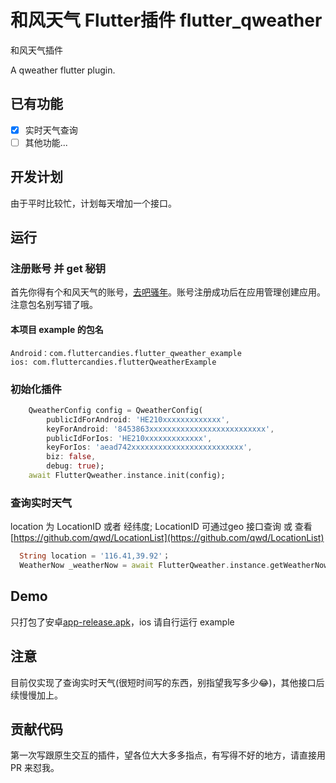 # 和风天气 Flutter插件 flutter_qweather

和风天气插件

A qweather flutter plugin.

## 已有功能
  - [x] 实时天气查询
  - [ ] 其他功能...

## 开发计划
由于平时比较忙，计划每天增加一个接口。

## 运行
### 注册账号 并 get 秘钥
首先你得有个和风天气的账号，[去吧骚年](https://id.qweather.com)。账号注册成功后在应用管理创建应用。注意包名别写错了哦。 

#### 本项目 example 的包名  

    Android：com.fluttercandies.flutter_qweather_example
    ios: com.fluttercandies.flutterQweatherExample
### 初始化插件
```dart
    QweatherConfig config = QweatherConfig(
        publicIdForAndroid: 'HE210xxxxxxxxxxxxx',
        keyForAndroid: '8453863xxxxxxxxxxxxxxxxxxxxxxxxxx',
        publicIdForIos: 'HE210xxxxxxxxxxxxx',
        keyForIos: 'aead742xxxxxxxxxxxxxxxxxxxxxxxxx',
        biz: false,
        debug: true);
    await FlutterQweather.instance.init(config);
```

### 查询实时天气
  location 为 LocationID 或者 经纬度;
  LocationID 可通过geo 接口查询 或 查看[https://github.com/qwd/LocationList](https://github.com/qwd/LocationList)

```dart
  String location = '116.41,39.92'；
  WeatherNow _weatherNow = await FlutterQweather.instance.getWeatherNow(location);
```

## Demo 
只打包了安卓[app-release.apk](app-release.apk)，ios 请自行运行 example



## 注意
目前仅实现了查询实时天气(很短时间写的东西，别指望我写多少😂)，其他接口后续慢慢加上。

## 贡献代码
第一次写跟原生交互的插件，望各位大大多多指点，有写得不好的地方，请直接用 PR 来怼我。
